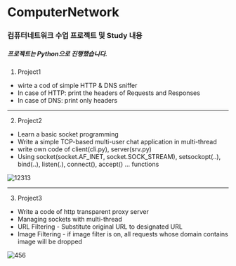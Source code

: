 # ComputerNetwork
### 컴퓨터네트워크 수업 프로젝트 및 Study 내용
##### 프로젝트는 Python으로 진행했습니다.  



1. Project1
- wirte a cod of simple HTTP & DNS sniffer
- In case of HTTP: print the headers of Requests and Responses
- In case of DNS: print only headers
---

2. Project2
- Learn a basic socket programming
- Write a simple TCP-based multi-user chat application in multi-thread
- write own code of client(cli.py), server(srv.py)
- Using socket(socket.AF_INET, socket.SOCK_STREAM), setsockopt(..), bind(..), listen(.), connect(), accept() ... functions

![12313](https://user-images.githubusercontent.com/61929745/105860753-44de1080-6031-11eb-845c-b6bf77806de0.PNG)

---

3. Project3
- Write a code of http transparent proxy server
- Managing sockets with multi-thread
- URL Filtering - Substitute original URL to designated URL
- Image Filtering - if image filter is on, all requests whose domain contains image will be dropped

![456](https://user-images.githubusercontent.com/61929745/105860770-4ad3f180-6031-11eb-80f3-be589e1fbb4b.PNG)

